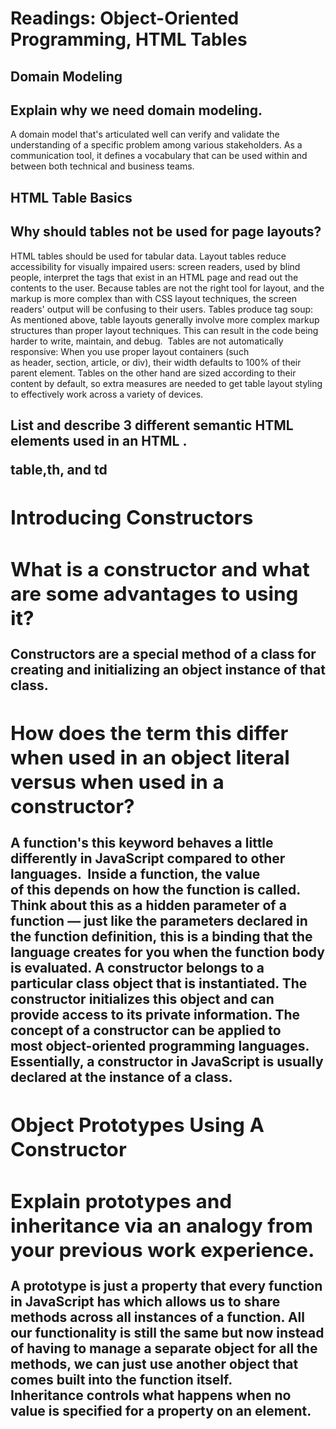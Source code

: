 # Readings: Object-Oriented Programming, HTML Tables


## Domain Modeling

## Explain why we need domain modeling.
A domain model that's articulated well can verify and validate the understanding of a specific problem among various stakeholders. As a communication tool, it defines a vocabulary that can be used within and between both technical and business teams.


## HTML Table Basics

## Why should tables not be used for page layouts?
HTML tables should be used for tabular data.
Layout tables reduce accessibility for visually impaired users: screen readers, used by blind people, interpret the tags that exist in an HTML page and read out the contents to the user. Because tables are not the right tool for layout, and the markup is more complex than with CSS layout techniques, the screen readers' output will be confusing to their users.
Tables produce tag soup: As mentioned above, table layouts generally involve more complex markup structures than proper layout techniques. This can result in the code being harder to write, maintain, and debug. 
Tables are not automatically responsive: When you use proper layout containers (such as header, section, article, or div), their width defaults to 100% of their parent element. Tables on the other hand are sized according to their content by default, so extra measures are needed to get table layout styling to effectively work across a variety of devices.

## List and describe 3 different semantic HTML elements used in an HTML <table>.
table,th, and td

## Introducing Constructors

## What is a constructor and what are some advantages to using it?
Constructors are a special method of a class for creating and initializing an object instance of that class.

## How does the term this differ when used in an object literal versus when used in a constructor?
A function's this keyword behaves a little differently in JavaScript compared to other languages.  Inside a function, the value of this depends on how the function is called. Think about this as a hidden parameter of a function — just like the parameters declared in the function definition, this is a binding that the language creates for you when the function body is evaluated.
A constructor belongs to a particular class object that is instantiated. The constructor initializes this object and can provide access to its private information. The concept of a constructor can be applied to most object-oriented programming languages. Essentially, a constructor in JavaScript is usually declared at the instance of a class.

## Object Prototypes Using A Constructor

## Explain prototypes and inheritance via an analogy from your previous work experience.
A prototype is just a property that every function in JavaScript has which allows us to share methods across all instances of a function. All our functionality is still the same but now instead of having to manage a separate object for all the methods, we can just use another object that comes built into the function itself.
Inheritance controls what happens when no value is specified for a property on an element.
